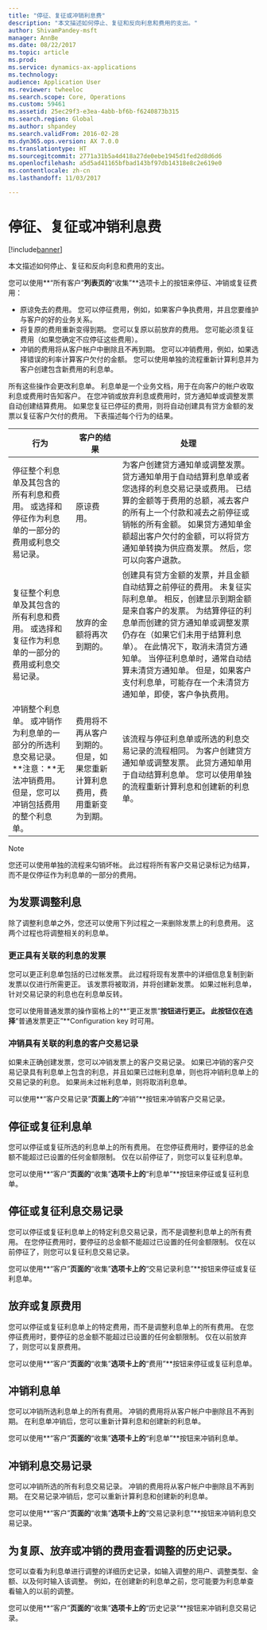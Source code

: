 ```yaml
---
title: "停征、复征或冲销利息费"
description: "本文描述如何停止、复征和反向利息和费用的支出。"
author: ShivamPandey-msft
manager: AnnBe
ms.date: 08/22/2017
ms.topic: article
ms.prod: 
ms.service: dynamics-ax-applications
ms.technology: 
audience: Application User
ms.reviewer: twheeloc
ms.search.scope: Core, Operations
ms.custom: 59461
ms.assetid: 25ec29f3-e3ea-4abb-bf6b-f6240873b315
ms.search.region: Global
ms.author: shpandey
ms.search.validFrom: 2016-02-28
ms.dyn365.ops.version: AX 7.0.0
ms.translationtype: HT
ms.sourcegitcommit: 2771a31b5a4d418a27de0ebe1945d1fed2d8d6d6
ms.openlocfilehash: a5d5ad41165bfbad143bf97db14318e8c2e619e0
ms.contentlocale: zh-cn
ms.lasthandoff: 11/03/2017

---
```


# <a name="waive-reinstate-or-reverse-interest-fees"></a>停征、复征或冲销利息费

[!include[banner](../includes/banner.md)]


本文描述如何停止、复征和反向利息和费用的支出。

您可以使用**“所有客户”**列表页的**“收集”**选项卡上的按钮来停征、冲销或复征费用：

-   原谅免去的费用。 您可以停征费用，例如，如果客户争执费用，并且您要维护与客户的好的业务关系。
-   将复原的费用重新变得到期。 您可以复原以前放弃的费用。 您可能必须复征费用（如果您确定不应停征这些费用）。
-   冲销的费用将从客户帐户中删除且不再到期。 您可以冲销费用，例如，如果选择错误的利率计算客户欠付的金额。 您可以使用单独的流程重新计算利息并为客户创建包含新费用的利息单。

所有这些操作会更改利息单。 利息单是一个业务文档，用于在向客户的帐户收取利息或费用时告知客户。 在您冲销或放弃利息或费用时，贷方通知单或调整发票自动创建结算费用。 如果您复征已停征的费用，则将自动创建具有贷方金额的发票以复征客户欠付的费用。 下表描述每个行为的结果。

| 行为                                                                                                                                                                                                            | 客户的结果                                                                                             | 处理                                                                                                                                                                                                                                                                                                                                                                                                                                                                                                                                                                                                                                                                                                                         |
|-------------------------------------------------------------------------------------------------------------------------------------------------------------------------------------------------------------------|---------------------------------------------------------------------------------------------------------------------|---------------------------------------------------------------------------------------------------------------------------------------------------------------------------------------------------------------------------------------------------------------------------------------------------------------------------------------------------------------------------------------------------------------------------------------------------------------------------------------------------------------------------------------------------------------------------------------------------------------------------------------------------------------------------------------------------------------------------------|
| 停征整个利息单及其包含的所有利息和费用。 或选择和停征作为利息单的一部分的费用或利息交易记录。                                        | 原谅费用。                                                                                           | 为客户创建贷方通知单或调整发票。 贷方通知单用于自动结算利息单或者您选择的利息交易记录或费用。 已结算的金额等于费用的总额，减去客户的所有上一个付款和减去之前停征或销帐的所有金额。 如果贷方通知单金额超出客户欠付的金额，可以将贷方通知单转换为供应商发票。 然后，您可以向客户退款。                                                       |
| 复征整个利息单及其包含的所有利息和费用。 或选择和复征作为利息单的一部分的费用或利息交易记录。                                | 放弃的金额将再次到期的。                                                                                     | 创建具有贷方金额的发票，并且金额自动结算之前停征的费用。 未复征实际利息单。 相反，创建显示到期金额是来自客户的发票。 为结算停征的利息单而创建的贷方通知单或调整发票仍存在（如果它们未用于结算利息单）。 在此情况下，取消未清贷方通知单。 当停征利息单时，通常自动结算未清贷方通知单。 但是，如果客户支付利息单，可能存在一个未清贷方通知单，即使，客户争执费用。 |
| 冲销整个利息单。 或冲销作为利息单的一部分的所选利息交易记录。 **注意：**无法冲销费用。 但是，您可以冲销包括费用的整个利息单。 | 费用将不再从客户到期的。 但是，如果您重新计算利息费用，费用重新变为到期。 | 该流程与停征利息单或所选的利息交易记录的流程相同。 为客户创建贷方通知单或调整发票。 此贷方通知单用于自动结算利息单。 您可以使用单独的流程重新计算利息和创建新的利息单。                                                                                                                                                                                                                                                                                                                                                                                              |

> [!NOTE] 
> 您还可以使用单独的流程来勾销坏帐。 此过程将所有客户交易记录标记为结算，而不是仅停征作为利息单的一部分的费用。

## <a name="adjust-interest-for-invoices"></a>为发票调整利息
除了调整利息单之外，您还可以使用下列过程之一来删除发票上的利息费用。 这两个过程也将调整相关的利息单。

### <a name="correct-an-invoice-that-has-associated-interest"></a>更正具有关联的利息的发票

您可以更正利息单包括的已过帐发票。 此过程将现有发票中的详细信息复制到新发票以仅进行所需更正。 该发票将被取消，并将创建新发票。 如果过帐利息单，针对交易记录的利息也在利息单反转。 

您可以使用普通发票的操作窗格上的**“更正发票”**按钮进行更正。 此按钮仅在选择**“普通发票更正”**Configuration key 时可用。

### <a name="reverse-a-customer-transaction-that-has-associated-interest"></a>冲销具有关联的利息的客户交易记录

如果未正确创建发票，您可以冲销发票上的客户交易记录。 如果已冲销的客户交易记录具有利息单上包含的利息，并且如果已过帐利息单，则也将冲销利息单上的交易记录的利息。 如果尚未过帐利息单，则将取消利息单。 

可以使用**“客户交易记录”**页面上的**“冲销”**按钮来冲销客户交易记录。

## <a name="waive-or-reinstate-interest-notes"></a>停征或复征利息单
您可以停征或复征所选的利息单上的所有费用。 在您停征费用时，要停征的总金额不能超过已设置的任何金额限制。 仅在以前停征了，则您可以复征利息单。 

您可以使用**“客户”**页面的**“收集”**选项卡上的**“利息单”**按钮来停征或复征利息单。

## <a name="waive-or-reinstate-interest-transactions"></a>停征或复征利息交易记录
您可以停征或复征利息单上的特定利息交易记录，而不是调整利息单上的所有费用。 在您停征费用时，要停征的总金额不能超过已设置的任何金额限制。 仅在以前停征了，则您可以复征利息交易记录。 

您可以使用**“客户”**页面的**“收集”**选项卡上的**“交易记录利息”**按钮来停征或复征利息单。

## <a name="waive-or-reinstate-fees"></a>放弃或复原费用
您可以停征或复征利息单上的特定费用，而不是调整利息单上的所有费用。 在您停征费用时，要停征的总金额不能超过已设置的任何金额限制。 仅在以前放弃了，则您可以复原费用。 

您可以使用**“客户”**页面的**“收集”**选项卡上的**“费用”**按钮来停征或复征利息单。

## <a name="reverse-interest-notes"></a>冲销利息单
您可以冲销所选利息单上的所有费用。 冲销的费用将从客户帐户中删除且不再到期。 在利息单冲销后，您可以重新计算利息和创建新的利息单。 

您可以使用**“客户”**页面的**“收集”**选项卡上的**“利息单”**按钮来冲销利息单。

## <a name="reverse-interest-transactions"></a>冲销利息交易记录
您可以冲销所选的所有利息交易记录。 冲销的费用将从客户帐户中删除且不再到期。 在交易记录冲销后，您可以重新计算利息和创建新的利息单。

您可以使用**“客户”**页面的**“收集”**选项卡上的**“交易记录利息”**按钮来冲销利息交易记录。

## <a name="view-the-history-of-adjustments-for-charges-that-were-waived-reinstated-or-reversed"></a>为复原、放弃或冲销的费用查看调整的历史记录。
您可以查看为利息单进行调整的详细历史记录，如输入调整的用户、调整类型、金额、以及何时输入该调整。 例如，在创建新的利息单之前，您可能要为利息单查看输入的以前的调整。 

您可以使用**“客户”**页面的**“收集”**选项卡上的**“历史记录”**按钮来冲销利息交易记录。




